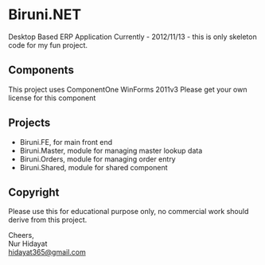 Biruni.NET
==========
Desktop Based ERP Application
Currently - 2012/11/13 - this is only skeleton code for my fun project. 


## Components
This project uses ComponentOne WinForms 2011v3
Please get your own license for this component


## Projects
- Biruni.FE, for main front end
- Biruni.Master, module for managing master lookup data
- Biruni.Orders, module for managing order entry
- Biruni.Shared, module for shared component

## Copyright
Please use this for educational purpose only, no commercial work should derive from this project.

Cheers,<br>
Nur Hidayat<br>
hidayat365@gmail.com<br>